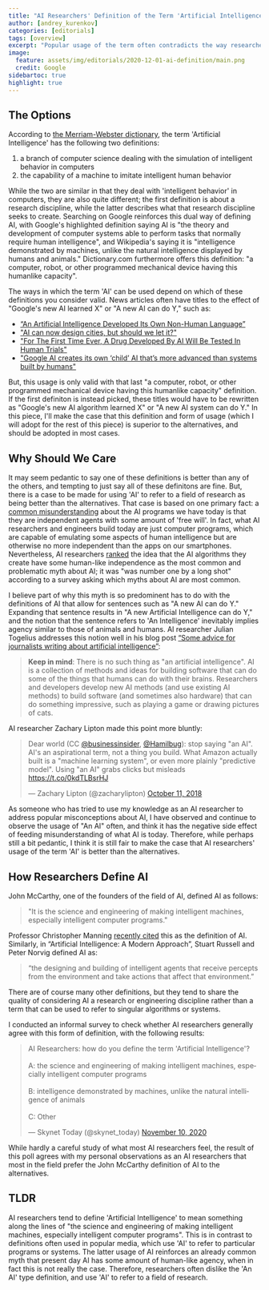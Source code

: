 ```yaml
---
title: "AI Researchers' Definition of the Term 'Artificial Intelligence'"
author: [andrey_kurenkov]
categories: [editorials]
tags: [overview]
excerpt: "Popular usage of the term often contradicts the way researchers view it."
image:
  feature: assets/img/editorials/2020-12-01-ai-definition/main.png
  credit: Google
sidebartoc: true
highlight: true 
---
```


## The Options
According to [the Merriam-Webster dictionary](https://www.merriam-webster.com/dictionary/artificial%20intelligence), the term 'Artificial Intelligence' has the following two definitions:

1. a branch of computer science dealing with the simulation of intelligent behavior in computers
2. the capability of a machine to imitate intelligent human behavior

While the two are similar in that they deal with 'intelligent behavior' in computers, they are also quite different; the first definition is about a research discipline, while the latter describes what that research discipline seeks to create. Searching on Google reinforces this dual way of defining AI, with Google's highlighted definition saying AI is "the theory and development of computer systems able to perform tasks that normally require human intelligence", and Wikipedia's saying it is "intelligence demonstrated by machines, unlike the natural intelligence displayed by humans and animals." Dictionary.com furthermore offers this definition: "a computer, robot, or other programmed mechanical device having this humanlike capacity". 

The ways in which the term 'AI' can be used depend on which of these definitions you consider valid. News articles often have titles to the effect of "Google's new AI learned X" or "A new AI can do Y," such as:
* [“An Artificial Intelligence Developed Its Own Non-Human
Language”](https://www.theatlantic.com/technology/archive/2017/06/artificial-intelligence-develops-its-own-non-human-language/530436/)
* ["AI can now design cities, but should we let it?"](https://www.fastcompany.com/90455358/ai-can-now-design-cities-should-we-let-it)
* ["For The First Time Ever, A Drug Developed By AI Will Be Tested In Human Trials"](https://www.forbes.com/sites/danadovey/2020/02/11/first-time-ever-artificial-intelligence-develops-drug-candidate/)
* ["Google AI creates its own ‘child’ AI that’s more advanced than systems built by humans"](https://www.sciencealert.com/google-s-ai-built-it-s-own-ai-that-outperforms-any-made-by-humans)

But, this usage is only valid with that last "a computer, robot, or other programmed mechanical device having this humanlike capacity" definition. If the first definiton is instead picked, these titles would have to be rewritten as "Google's new AI algorithm learned X" or "A new AI system can do Y." In this piece, I'll make the case that this definition and form of usage (which I will adopt for the rest of this piece) is superior to the alternatives, and should be adopted in most cases. 

## Why Should We Care
It may seem pedantic to say one of these definitions is better than any of the others, and tempting to just say all of these definitons are fine. But, there is a case to be made for using 'AI' to refer to a field of research as being better than the alternatives. That case is based on one primary fact: a [common misunderstanding](https://www.aimyths.org/ai-has-agency) about the AI programs we have today is that they are independent agents with some amount of 'free will'. In fact, what AI researchers and engineers build today are just computer programs, which are capable of emulating some aspects of human intelligence but are otherwise no more independent than the apps on our smartphones. Nevertheless, AI researchers [ranked](https://www.skynettoday.com/podcast/top-ai-myths) the idea that the AI algorithms they create have some human-like independence as the most common and problematic myth about AI; it was "was number one by a long shot" according to a survey asking which myths about AI are most common.

I believe part of why this myth is so predominent has to do with the definitions of AI that allow for sentences such as "A new AI can do Y." Expanding that sentence results in "A new Artificial Intelligence can do Y," and the notion that the sentence refers to 'An Intelligence' inevitably implies agency similar to those of animals and humans. AI researcher Julian Togelius addresses this notion well in his blog post [“Some advice for journalists writing
about artificial intelligence”](http://togelius.blogspot.com/2017/07/some-advice-for-journalists-writing.html):

> **Keep in mind**: There is no such thing as "an artificial
> intelligence". AI is a collection of methods and ideas for building
> software that can do some of the things that humans can do with their
> brains. Researchers and developers develop new AI methods (and use
> existing AI methods) to build software (and sometimes also hardware)
> that can do something impressive, such as playing a game or drawing
> pictures of cats.

AI researcher Zachary Lipton made this point more bluntly:

<blockquote class="twitter-tweet"><p lang="en"
dir="ltr">Dear world (CC <a
href="https://twitter.com/businessinsider?ref_src=twsrc%5Etfw">@businessinsider</a>,
<a
href="https://twitter.com/Hamilbug?ref_src=twsrc%5Etfw">@Hamilbug</a>):
stop saying "an AI". AI's an aspirational term, not a
thing you build. What Amazon actually built is a "machine learning
system", or even more plainly "predictive model". Using
"an AI" grabs clicks but misleads <a
href="https://t.co/0kdTLBsrHJ">https://t.co/0kdTLBsrHJ</a></p>—
Zachary Lipton (@zacharylipton) <a
href="https://twitter.com/zacharylipton/status/1050221929477664768?ref_src=twsrc%5Etfw">October
11, 2018</a></blockquote> <script async
src="https://platform.twitter.com/widgets.js"
charset="utf-8"></script>

As someone who has tried to use my knowledge as an AI researcher to address popular misconceptions about AI, I have observed and continue to observe the usage of "An AI" often, and think it has the negative side effect of feeding misunderstanding of what AI is today. Therefore, while perhaps still a bit pedantic, I think it is still fair to make the case that AI researchers' usage of the term 'AI' is better than the alternatives.

## How Researchers Define AI

John McCarthy, one of the founders of the field of AI, defined AI as follows:

> "It is the science and engineering of making intelligent machines, especially intelligent computer programs."

Professor Christopher Manning [recently cited](https://hai.stanford.edu/sites/default/files/2020-09/AI-Definitions-HAI.pdf) this as the definition of AI. Similarly, in “Artificial Intelligence: A Modern Approach”, Stuart Russell and Peter Norvig defined AI as:

> “the designing and building of intelligent agents that receive percepts from the environment and take actions that affect that environment.”

There are of course many other definitions, but they tend to share the quality of considering AI a research or engineering discipline rather than a term that can be used to refer to singular algorithms or systems. 

I conducted an informal survey to check whether AI researchers generally agree with this form of definition, with the following results:

<blockquote class="twitter-tweet"><p lang="en" dir="ltr">AI Researchers: how do you define the term &#39;Artificial Intelligence&#39;? <br><br>A: the science and engineering of making intelligent machines, especially intelligent computer programs<br><br>B: intelligence demonstrated by machines, unlike the natural intelligence of animals<br><br>C: Other</p>&mdash; Skynet Today (@skynet_today) <a href="https://twitter.com/skynet_today/status/1326239401912004611?ref_src=twsrc%5Etfw">November 10, 2020</a></blockquote> <script async src="https://platform.twitter.com/widgets.js" charset="utf-8"></script> 

While hardly a careful study of what most AI researchers feel, the result of this poll agrees with my personal observations as an AI researchers that most in the field prefer the John McCarthy definition of AI to the alternatives. 

## TLDR 
AI researchers tend to define 'Artificial Intelligence' to mean something along the lines of "the science and engineering of making intelligent machines, especially intelligent computer programs". This is in contrast to definitions often used in popular media, which use 'AI' to refer to particular programs or systems. The latter usage of AI reinforces an already common myth that present day AI has some amount of human-like agency, when in fact this is not really the case. Therefore, researchers often dislike the 'An AI' type definition, and use 'AI' to refer to a field of research.

